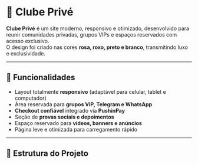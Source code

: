 # 🌸 Clube Privé

**Clube Privé** é um site moderno, responsivo e otimizado, desenvolvido para reunir comunidades privadas, grupos VIPs e espaços reservados com acesso exclusivo.  
O design foi criado nas cores **rosa, roxo, preto e branco**, transmitindo luxo e exclusividade.

---

## 🚀 Funcionalidades

- Layout totalmente **responsivo** (adaptável para celular, tablet e computador)
- Área reservada para **grupos VIP, Telegram e WhatsApp**
- **Checkout confiável** integrado via **PushinPay**
- Seção de **provas sociais e depoimentos**
- Espaço reservado para **vídeos, banners e anúncios**
- Página leve e otimizada para carregamento rápido

---

## 🧩 Estrutura do Projeto

